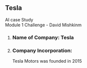 ## Tesla 
AI case Study  
Module 1 Challenge - David Mishkinm

1. ### Name of Company: Tesla
2. ### Company Incorporation:
   Tesla Motors was founded in 2015 


